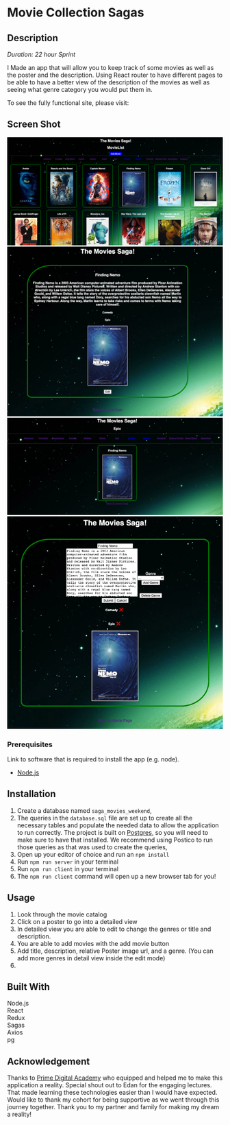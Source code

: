 # Movie Collection Sagas

## Description

_Duration: 22 hour Sprint_

I Made an app that will allow you to keep track of some movies as well as the poster and the description. Using React router to have different pages to be able to have a better view of the description of the movies as well as seeing what genre category you would put them in.

To see the fully functional site, please visit: [](https://glacial-springs-57525.herokuapp.com/#/)

## Screen Shot

![Screenshot of the home page](./img/homepage.png)
![Screenshot of details page](./img/details.png)
![Screenshot of by Genres](./img/byGenre.png)
![Screenshot of edit mode](./img/editmode.png)

### Prerequisites

Link to software that is required to install the app (e.g. node).

- [Node.js](https://nodejs.org/en/)

## Installation

1. Create a database named `saga_movies_weekend`,
2. The queries in the `database.sql` file are set up to create all the necessary tables and populate the needed data to allow the application to run correctly. The project is built on [Postgres](https://www.postgresql.org/download/), so you will need to make sure to have that installed. We recommend using Postico to run those queries as that was used to create the queries, 
3. Open up your editor of choice and run an `npm install`
4. Run `npm run server` in your terminal
5. Run `npm run client` in your terminal
6. The `npm run client` command will open up a new browser tab for you!

## Usage

1. Look through the movie catalog
2. Click on a poster to go into a detailed view
3. In detailed view you are able to edit to change the genres or title and description.
4. You are able to add movies with the add movie button
5. Add title, description, relative Poster image url, and a genre. (You can add more genres in detail view inside the edit mode)
6. 


## Built With

Node.js<br>
React<br>
Redux<br>
Sagas<br>
Axios<br>
pg<br>




## Acknowledgement
Thanks to [Prime Digital Academy](www.primeacademy.io) who equipped and helped me to make this application a reality. Special shout out to Edan for the engaging lectures. That made learning these technologies easier than I would have expected. Would like to thank my cohort for being supportive as we went through this journey together. Thank you to my partner and family for making my dream a reality!

